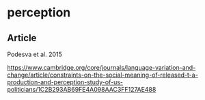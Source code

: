 # perception

## Article
Podesva et al. 2015

https://www.cambridge.org/core/journals/language-variation-and-change/article/constraints-on-the-social-meaning-of-released-t-a-production-and-perception-study-of-us-politicians/1C2B293AB69FE4A098AAC3FF127AE488
